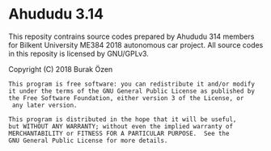 # Ahududu 3.14
This reposity contrains source codes prepared by Ahududu 314 members for Bilkent University ME384 2018 autonomous car project. All source codes in this reposity is licensed by GNU/GPLv3.
   
   Copyright (C) 2018  Burak Özen

    This program is free software: you can redistribute it and/or modify
    it under the terms of the GNU General Public License as published by
    the Free Software Foundation, either version 3 of the License, or
     any later version.

    This program is distributed in the hope that it will be useful,
    but WITHOUT ANY WARRANTY; without even the implied warranty of
    MERCHANTABILITY or FITNESS FOR A PARTICULAR PURPOSE.  See the
    GNU General Public License for more details.
